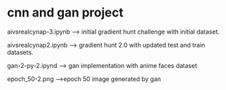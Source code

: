 # cnn and gan project
aivsrealcynap-3.ipynb  --> initial gradient hunt challenge with initial dataset.


aivsrealcynap2.ipynb --> gradient hunt 2.0 with updated test and train datasets.


gan-2-py-2.ipynd --> gan implementation with anime faces dataset

epoch_50-2.png -->epoch 50 image generated by gan

